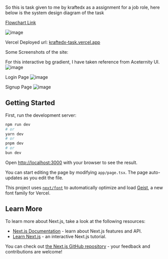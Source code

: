 So this is task given to me by kraftedx as a assignment for a job role, here below is the system design diagram of the task

[Flowchart Link](https://excalidraw.com/#json=iXxH0Ea-XinVTFsL5niQf,_vXWcavvM4EPQUlR2P1rwQ)

![image](https://github.com/user-attachments/assets/c66a0165-fb43-4507-9240-b7b71e79e3ee)

Vercel Deployed url: [kraftedx-task.vercel.app](https://kraftedx-task.vercel.app/)

Some Screenshots of the site:

For this interactive bg gradient, I have taken reference from Aceternity UI.
![image](https://github.com/user-attachments/assets/088d71de-b04f-432c-bbcf-affa5b3f83d6)

Login Page
![image](https://github.com/user-attachments/assets/27db6a68-9d72-40e6-83d5-85aab2f3f524)

Signup Page
![image](https://github.com/user-attachments/assets/49f208d8-49bd-4a94-80a9-1b2b2db9169f)



## Getting Started

First, run the development server:

```bash
npm run dev
# or
yarn dev
# or
pnpm dev
# or
bun dev
```

Open [http://localhost:3000](http://localhost:3000) with your browser to see the result.

You can start editing the page by modifying `app/page.tsx`. The page auto-updates as you edit the file.

This project uses [`next/font`](https://nextjs.org/docs/app/building-your-application/optimizing/fonts) to automatically optimize and load [Geist](https://vercel.com/font), a new font family for Vercel.

## Learn More

To learn more about Next.js, take a look at the following resources:

- [Next.js Documentation](https://nextjs.org/docs) - learn about Next.js features and API.
- [Learn Next.js](https://nextjs.org/learn) - an interactive Next.js tutorial.

You can check out [the Next.js GitHub repository](https://github.com/vercel/next.js) - your feedback and contributions are welcome!
